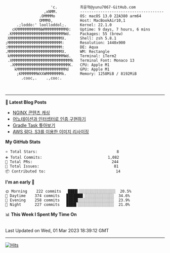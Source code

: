 
```text
                    'c.          최윤혁@yunu7067-GitHub.com
                 ,xNMM.          -------------------------------------
               .OMMMMo           OS: macOS 13.0 22A380 arm64
               OMMM0,            Host: MacBookAir10,1
     .;loddo:' loolloddol;.      Kernel: 22.1.0
   cKMMMMMMMMMMNWMMMMMMMMMM0:    Uptime: 9 days, 7 hours, 6 mins
 .KMMMMMMMMMMMMMMMMMMMMMMMWd.    Packages: 55 (brew)
 XMMMMMMMMMMMMMMMMMMMMMMMX.      Shell: zsh 5.8.1
;MMMMMMMMMMMMMMMMMMMMMMMM:       Resolution: 1440x900
:MMMMMMMMMMMMMMMMMMMMMMMM:       DE: Aqua
.MMMMMMMMMMMMMMMMMMMMMMMMX.      WM: Rectangle
 kMMMMMMMMMMMMMMMMMMMMMMMMWd.    Terminal: iTerm2
 .XMMMMMMMMMMMMMMMMMMMMMMMMMMk   Terminal Font: Monaco 13
  .XMMMMMMMMMMMMMMMMMMMMMMMMK.   CPU: Apple M1
    kMMMMMMMMMMMMMMMMMMMMMMd     GPU: Apple M1
     ;KMMMMMMMWXXWMMMMMMMk.      Memory: 1258MiB / 8192MiB
       .cooc,.    .,coo:.

```

<br />

---

<!--START_SECTION:msrm-->

**📕  Latest Blog Posts**

- [NGINX 콘텐츠 캐싱](https://yunu7067.github.io/p/nginx-content-caching/)
- [어노테이션과 인터셉터로 인증 구현하기](https://yunu7067.github.io/p/impl-spring-auth-using-interceptor/)
- [Gradle Task 톺아보기](https://yunu7067.github.io/p/gradle-tasks/)
- [AWS 람다, S3를 이용한 이미지 리사이징](https://yunu7067.github.io/p/image-resize-for-aws-lambda/)

**My GitHub Stats**
```text
⭐ Total Stars:                                   8
➕ Total Commits:                             1,082
🔀 Total PRs:                                   244
🚩 Total Issues:                                 81
📦 Contributed to:                               14
```

**I'm an early 🐤**
```text
🌞 Morning    222 commits   ████▎░░░░░░░░░░░░░░░░  20.5%
🌆 Daytime    374 commits   ███████▎░░░░░░░░░░░░░  34.6%
🌃 Evening    258 commits   █████░░░░░░░░░░░░░░░░  23.9%
🌙 Night      227 commits   ████▍░░░░░░░░░░░░░░░░  21.0%
```

📊 **This Week I Spent My Time On**
```text

```

Last Updated on Wed, 01 Mar 2023 18:39:12 GMT

<!--END_SECTION:msrm-->

---

<!-- https://hits.seeyoufarm.com -->  
[![Hits](https://hits.seeyoufarm.com/api/count/incr/badge.svg?url=https%3A%2F%2Fgithub.com%2Fyunu7067&count_bg=%2379C83D&title_bg=%23555555&icon=&icon_color=%23E7E7E7&title=Visited&edge_flat=true)](https://hits.seeyoufarm.com)
